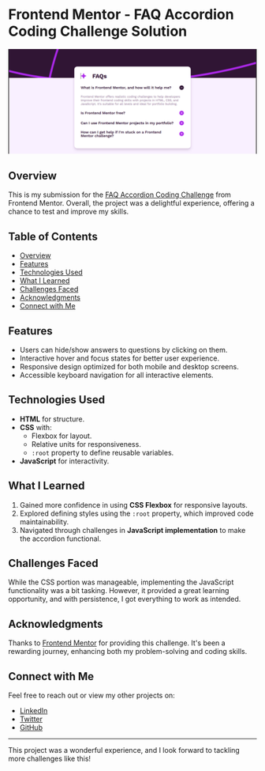 # Frontend Mentor - FAQ Accordion Coding Challenge Solution

![Design preview for the FAQ accordion coding challenge](./assets/images/design-preview.png)

## Overview

This is my submission for the [FAQ Accordion Coding Challenge](https://www.frontendmentor.io) from Frontend Mentor. Overall, the project was a delightful experience, offering a chance to test and improve my skills.

## Table of Contents

- [Overview](#overview)
- [Features](#features)
- [Technologies Used](#technologies-used)
- [What I Learned](#what-i-learned)
- [Challenges Faced](#challenges-faced)
- [Acknowledgments](#acknowledgments)
- [Connect with Me](#connect-with-me)

## Features

- Users can hide/show answers to questions by clicking on them.
- Interactive hover and focus states for better user experience.
- Responsive design optimized for both mobile and desktop screens.
- Accessible keyboard navigation for all interactive elements.

## Technologies Used

- **HTML** for structure.
- **CSS** with:
  - Flexbox for layout.
  - Relative units for responsiveness.
  - `:root` property to define reusable variables.
- **JavaScript** for interactivity.

## What I Learned

1. Gained more confidence in using **CSS Flexbox** for responsive layouts.
2. Explored defining styles using the `:root` property, which improved code maintainability.
3. Navigated through challenges in **JavaScript implementation** to make the accordion functional.

## Challenges Faced

While the CSS portion was manageable, implementing the JavaScript functionality was a bit tasking. However, it provided a great learning opportunity, and with persistence, I got everything to work as intended.

## Acknowledgments

Thanks to [Frontend Mentor](https://www.frontendmentor.io) for providing this challenge. It's been a rewarding journey, enhancing both my problem-solving and coding skills.

## Connect with Me

Feel free to reach out or view my other projects on:

- [LinkedIn](https://www.linkedin.com/in/oladosuabayomi)
- [Twitter](https://x.com/abayomi_oladosu)
- [GitHub](https://github.com/oladosuabayomi)

---

This project was a wonderful experience, and I look forward to tackling more challenges like this!
